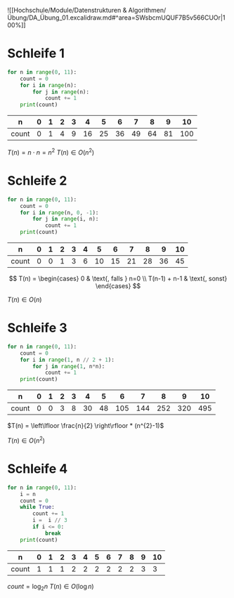 ![[Hochschule/Module/Datenstrukturen & Algorithmen/Übung/DA_Übung_01.excalidraw.md#^area=SWsbcmUQUF7B5v566CUOr|100%]]

# Schleife 1

```python
for n in range(0, 11):
	count = 0
	for i in range(n):
		for j in range(n):
			count += 1
	print(count)
```

| n     | 0   | 1   | 2   | 3   | 4   | 5   | 6   | 7   | 8   | 9   | 10  |
| ----- | --- | --- | --- | --- | --- | --- | --- | --- | --- | --- | --- |
| count | 0   | 1   | 4   | 9   | 16  | 25  | 36  | 49  | 64  | 81  | 100 |

$T(n) = n \cdot n = n^{2}$
$T(n) \in O(n^{2})$

# Schleife 2

```python
for n in range(0, 11):
	count = 0
	for i in range(n, 0, -1):
		for j in range(i, n):
			count += 1
	print(count)
```

| n     | 0   | 1   | 2   | 3   | 4   | 5   | 6   | 7   | 8   | 9   | 10  |
| ----- | --- | --- | --- | --- | --- | --- | --- | --- | --- | --- | --- |
| count | 0   | 0   | 1   | 3   | 6   | 10  | 15  | 21  | 28  | 36  | 45  |

$$
T(n) =
\begin{cases}
0 & \text{, falls } n=0 \\
T(n-1) + n-1 & \text{, sonst}
\end{cases}
$$

$T(n) \in O(n)$

# Schleife 3

```python
for n in range(0, 11):
	count = 0
	for i in range(1, n // 2 + 1):
		for j in range(1, n*n):
			count += 1
	print(count)
```

| n     | 0   | 1   | 2   | 3   | 4   | 5   | 6   | 7   | 8   | 9   | 10  |
| ----- | --- | --- | --- | --- | --- | --- | --- | --- | --- | --- | --- |
| count | 0   | 0   | 3   | 8   | 30  | 48  | 105 | 144 | 252 | 320 | 495 |

$T(n) = \left\lfloor  \frac{n}{2}  \right\rfloor  * (n^{2}-1)$

$T(n) \in O(n^{2})$

# Schleife 4

```python
for n in range(0, 11):
	i = n
	count = 0
	while True:
		count += 1
		i =  i // 3
		if i <= 0:
			break
	print(count)
```

| n     | 0   | 1   | 2   | 3   | 4   | 5   | 6   | 7   | 8   | 9   | 10  |
| ----- | --- | --- | --- | --- | --- | --- | --- | --- | --- | --- | --- |
| count | 1   | 1   | 1   | 2   | 2   | 2   | 2   | 2   | 2   | 3   | 3   |

$count = \log_{2} n$
$T(n) \in O(\log n)$
